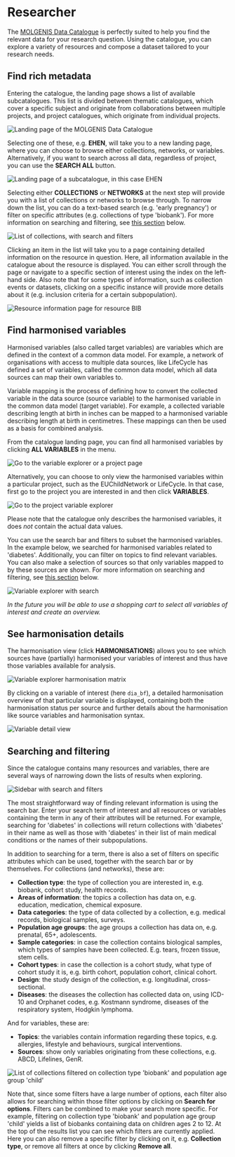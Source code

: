 # Researcher

The [MOLGENIS Data Catalogue](https://data-catalogue.molgeniscloud.org/) is perfectly suited
to help you find the relevant data for your research question.
Using the catalogue, you can explore a variety of resources and compose a dataset
tailored to your research needs.

## Find rich metadata

Entering the catalogue, the landing page shows a list of available subcatalogues.
This list is divided between thematic catalogues, which cover a specific subject
and originate from collaborations between multiple projects,
and project catalogues, which originate from individual projects.

![Landing page of the MOLGENIS Data Catalogue](../img/cat_homepage.png)

Selecting one of these, e.g. **EHEN**, will take you to a new landing page, where you can choose
to browse either collections, networks, or variables.
Alternatively, if you want to search across all data, regardless of project, you can use the **SEARCH ALL** button.

![Landing page of a subcatalogue, in this case EHEN](../img/cat_catalogue-landing-page.png)

Selecting either **COLLECTIONS** or **NETWORKS** at the next step will provide you with a list of
collections or networks to browse through. To narrow down the list, you can do a text-based search (e.g. 'early pregnancy')
or filter on specific attributes (e.g. collections of type 'biobank').
For more information on searching and filtering, see [this section](#searching-and-filtering) below.

![List of collections, with search and filters](../img/cat_collections-list.png)

Clicking an item in the list will take you to a page containing detailed information on the resource in question.
Here, all information available in the catalogue about the resource is displayed.
You can either scroll through the page or navigate to a specific section of interest using the
index on the left-hand side. Also note that for some types of information, such as collection events or datasets,
clicking on a specific instance will provide more details about it (e.g. inclusion criteria for a certain subpopulation).

![Resource information page for resource BIB](../img/cat_resource-information-page.png)

## Find harmonised variables

Harmonised variables (also called target variables) are variables
which are defined in the context of a common data model. For example, a network of organisations with access
to multiple data sources, like LifeCycle has defined a set of variables, called the common data model,
which all data sources can map their own variables to.

Variable mapping is the process of defining how to convert the collected variable in the data source (source variable)
to the harmonised variable in the common data model (target variable).
For example, a collected variable describing length at birth in inches can be mapped to a harmonised variable
describing length at birth in centimetres. These mappings can then be used as a basis for combined analysis.

From the catalogue landing page, you can find all harmonised variables
by clicking **ALL VARIABLES** in the menu.

![Go to the variable explorer or a project page](../img/cat_homepage-variables.png)

Alternatively, you can choose to only view the harmonised variables within a particular project,
such as the EUChildNetwork or LifeCycle. In that case, first go to the project you are interested in
and then click **VARIABLES**.

![Go to the project variable explorer](../img/cat_project-variables.png)

Please note that the catalogue only describes the harmonised variables,
it does *not* contain the actual data values.

You can use the search bar and filters to subset the harmonised variables.
In the example below, we searched for harmonised variables related to 'diabetes'.
Additionally, you can filter on topics to find relevant variables.
You can also make a selection of sources so that only variables
mapped to by these sources are shown.
For more information on searching and filtering, see [this section](#searching-and-filtering) below.

![Variable explorer with search](../img/cat_variables-search-bar.png)

*In the future you will be able to use a shopping cart to select all variables of interest and create an overview.*

## See harmonisation details

The harmonisation view (click **HARMONISATIONS**) allows you to see
which sources have (partially) harmonised your variables of interest and
thus have those variables available for analysis.

![Variable explorer harmonisation matrix](../img/cat_harmonisation-specifications.png)

By clicking on a variable of interest (here `dia_bf`), a detailed harmonisation overview
of that particular variable is displayed, containing both the harmonisation status per source and
further details about the harmonisation like source variables and harmonisation syntax.

![Variable detail view](../img/cat_detailed-harmonised-variable-view.png)

## Searching and filtering

Since the catalogue contains many resources and variables, there are several ways of narrowing down the lists of results
when exploring.

![Sidebar with search and filters](../img/cat_search-and-filters.png)

The most straightforward way of finding relevant information is using the search bar. Enter your search term of interest
and all resources or variables containing the term in any of their attributes will be returned.
For example, searching for 'diabetes' in collections will return collections with 'diabetes' in their name
as well as those with 'diabetes' in their list of main medical conditions or the names of their subpopulations.

In addition to searching for a term, there is also a set of filters on specific attributes which can be used,
together with the search bar or by themselves. For collections (and networks), these are:

- **Collection type**: the type of collection you are interested in, e.g. biobank, cohort study, health records.
- **Areas of information**: the topics a collection has data on, e.g. education, medication, chemical exposure.
- **Data categories**: the type of data collected by a collection, e.g. medical records, biological samples, surveys.
- **Population age groups**: the age groups a collection has data on, e.g. prenatal, 65+, adolescents.
- **Sample categories**: in case the collection contains biological samples, which types of samples have been collected.
E.g. tears, frozen tissue, stem cells.
- **Cohort types**: in case the collection is a cohort study, what type of cohort study it is,
e.g. birth cohort, population cohort, clinical cohort.
- **Design**: the study design of the collection, e.g. longitudinal, cross-sectional.
- **Diseases**: the diseases the collection has collected data on, using ICD-10 and Orphanet codes,
e.g. Kostmann syndrome, diseases of the respiratory system, Hodgkin lymphoma.

And for variables, these are:

- **Topics**: the variables contain information regarding these topics,
e.g. allergies, lifestyle and behaviours, surgical interventions.
- **Sources**: show only variables originating from these collections, e.g. ABCD, Lifelines, GenR.

![List of collections filtered on collection type 'biobank' and population age group 'child' ](../img/cat_filters-collections.png)

Note that, since some filters have a large number of options, each filter also allows for searching
within those filter options by clicking on **Search for options**. Filters can be combined
to make your search more specific. For example, filtering on collection type 'biobank' and population age group 'child'
yields a list of biobanks containing data on children ages 2 to 12.
At the top of the results list you can see which filters are currently applied.
Here you can also remove a specific filter by clicking on it, e.g. **Collection type**,
or remove all filters at once by clicking **Remove all**.
